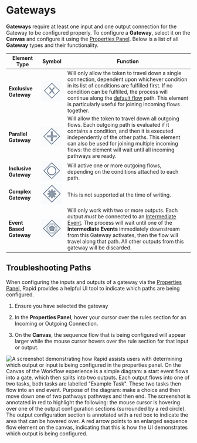 # Gateways

**Gateways** require at least one input and one output connection for the Gateway to be configured properly. To configure a **Gateway**, select it on the **Canvas** and configure it using the [Properties Panel](</docs/Rapid/4-Keyper Manual/3-Workflow/2-Drawing/2-drawing-diagrams/2-drawing-diagrams.md>). Below is a list of all **Gateway** types and their functionality.

| Element Type | Symbol | Function |
| --- | --- | --- |
| **Exclusive Gateway** | ![A screenshot of how the "Exclusive Gateway" appears on the canvas. The Gateway is a diamond shape, with an x symbol inside.](<Gateway Exclusive.png>) | Will only allow the token to travel down a single connection, dependent upon whichever condition in its list of conditions are fulfilled first. If no condition can be fulfilled, the process will continue along the [default flow](</docs/Rapid/4-Keyper Manual/3-Workflow/3-Execution/2-flows/2-flows.md#default-flow>) path. This element is particularly useful for joining incoming flows together. |
| **Parallel Gateway** | ![A screenshot of how the "Parallel Gateway" appears on the canvas. The Gateway is a diamond shape, with an + symbol inside.](<Gateway Parallel.png>) | Will allow the token to travel down all outgoing flows. Each outgoing path is evaluated if it contains a condition, and then it is executed independently of the other paths. This element can also be used for joining multiple incoming flows: the element will wait until all incoming pathways are ready. |
| **Inclusive Gateway** | ![A screenshot of how the "Inclusive Gateway" appears on the canvas. The Gateway is a diamond shape, with a circle inside.](<Gateway Inclusive.png>) | Will active one or more outgoing flows, depending on the conditions attached to each path. |
| **Complex Gateway** | ![A screenshot of how the "Complex Gateway" appears on the canvas. The Gateway is a diamond shape, with an asterisk (*) inside.](<Gateway Complex.png>) | This is not supported at the time of writing.|
| **Event Based Gateway** | ![A screenshot of how the "Event Based Gateway" appears on the canvas. The Gateway is a diamond shape, with an pentagon inside.](<Gateway Event Based.png>) | Will only work with two or more outputs. Each output *must* be connected to an [Intermediate Event](</docs/Rapid/4-Keyper Manual/3-Workflow/3-Execution/3-Events/2-intermediate-events/2-intermediate-events.md>). The process will wait until one of the **Intermediate Events** immediately downstream from this Gateway activates, then the flow will travel along that path. All other outputs from this gateway will be discarded.|

## Troubleshooting Paths

When configuring the inputs and outputs of a gateway via the [Properties Panel](</docs/Rapid/4-Keyper Manual/3-Workflow/2-Drawing/2-drawing-diagrams/2-drawing-diagrams.md>), Rapid provides a helpful UI tool to indicate which paths are being configured.

1. Ensure you have selected the gateway

2. In the **Properties Panel**, hover your cursor over the rules section for an Incoming or Outgoing Connection.

3. On the **Canvas**, the sequence flow that is being configured will appear larger while the mouse cursor hovers over the rule section for that input or output.

![A screenshot demonstrating how Rapid assists users with determining which output or input is being configured in the properties panel. On the Canvas of the Workflow experience is a simple diagram: a start event flows into a  gate, which then splits into two outputs. Each output flows into one of two tasks, both tasks are labelled "Example Task". These two tasks then flow into an end event. Purpose of the diagram: make a choice and then move down one of two pathways pathways and then end. The screenshot is annotated in red to highlight the following: the mouse cursor is hovering over one of the output configuration sections (surrounded by a red circle). The output configuration section is annotated with a red box to indicate the area that can be hovered over. A red arrow points to an enlarged sequence flow element on the canvas, indicating that this is how the UI demonstrates which output is being configured.](<Workflow Flow Direction Assist.png>)